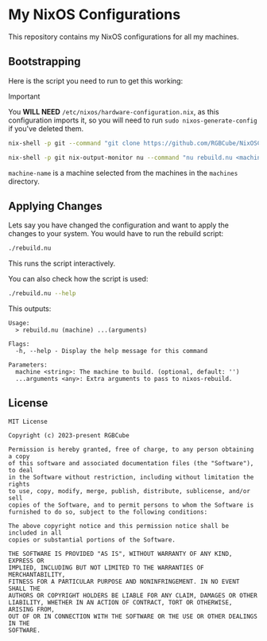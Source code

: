 # My NixOS Configurations

This repository contains my NixOS configurations for all my machines.

## Bootstrapping

Here is the script you need to run to get this working:

> [!IMPORTANT]
> You **WILL NEED** `/etc/nixos/hardware-configuration.nix`, as this configuration
> imports it, so you will need to run `sudo nixos-generate-config` if you've deleted them.

```sh
nix-shell -p git --command "git clone https://github.com/RGBCube/NixOSConfiguration && cd NixOSConfiguration"

nix-shell -p git nix-output-monitor nu --command "nu rebuild.nu <machine-name>"
```

`machine-name` is a machine selected from the machines in the `machines` directory.

## Applying Changes

Lets say you have changed the configuration and want to apply the changes
to your system. You would have to run the rebuild script:

```sh
./rebuild.nu
```

This runs the script interactively.

You can also check how the script is used:

```sh
./rebuild.nu --help
```

This outputs:

```
Usage:
  > rebuild.nu (machine) ...(arguments)

Flags:
  -h, --help - Display the help message for this command

Parameters:
  machine <string>: The machine to build. (optional, default: '')
  ...arguments <any>: Extra arguments to pass to nixos-rebuild.
```

## License

```
MIT License

Copyright (c) 2023-present RGBCube

Permission is hereby granted, free of charge, to any person obtaining a copy
of this software and associated documentation files (the "Software"), to deal
in the Software without restriction, including without limitation the rights
to use, copy, modify, merge, publish, distribute, sublicense, and/or sell
copies of the Software, and to permit persons to whom the Software is
furnished to do so, subject to the following conditions:

The above copyright notice and this permission notice shall be included in all
copies or substantial portions of the Software.

THE SOFTWARE IS PROVIDED "AS IS", WITHOUT WARRANTY OF ANY KIND, EXPRESS OR
IMPLIED, INCLUDING BUT NOT LIMITED TO THE WARRANTIES OF MERCHANTABILITY,
FITNESS FOR A PARTICULAR PURPOSE AND NONINFRINGEMENT. IN NO EVENT SHALL THE
AUTHORS OR COPYRIGHT HOLDERS BE LIABLE FOR ANY CLAIM, DAMAGES OR OTHER
LIABILITY, WHETHER IN AN ACTION OF CONTRACT, TORT OR OTHERWISE, ARISING FROM,
OUT OF OR IN CONNECTION WITH THE SOFTWARE OR THE USE OR OTHER DEALINGS IN THE
SOFTWARE.

```
